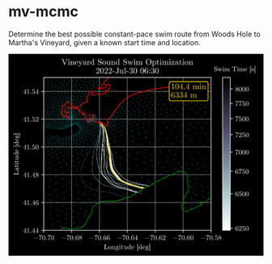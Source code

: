 # mv-mcmc
Determine the best possible constant-pace swim route from Woods Hole to Martha's Vineyard, given a known start time and location.

![Example Solution for a 6:30a Start](fig/mv_swim_convergence_h180_0630.png)
